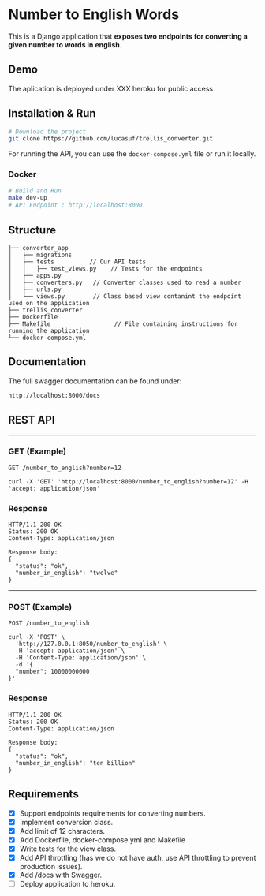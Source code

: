 # Number to English Words
This is a Django application that **exposes two endpoints for converting a given number to words in english**.
## Demo
The aplication is deployed under XXX heroku for public access
## Installation & Run
```bash
# Download the project
git clone https://github.com/lucasuf/trellis_converter.git
```
For running the API, you can use the `docker-compose.yml` file or run it locally.
### Docker
```bash
# Build and Run
make dev-up
# API Endpoint : http://localhost:8000
```

## Structure
```
├── converter_app
│   ├── migrations
│   ├── tests          // Our API tests
│   │   ├── test_views.py    // Tests for the endpoints
│   ├── apps.py          
│   ├── converters.py   // Converter classes used to read a number
│   ├── urls.py     
│   └── views.py        // Class based view contanint the endpoint used on the application
├── trellis_converter
├── Dockerfile
├── Makefile                  // File containing instructions for running the application
└── docker-compose.yml
```

## Documentation
The full swagger documentation can be found under:
```bash
http://localhost:8000/docs
```
## REST API
___
### GET (Example)

`GET /number_to_english?number=12`

    curl -X 'GET' 'http://localhost:8000/number_to_english?number=12' -H 'accept: application/json'

### Response

    HTTP/1.1 200 OK
    Status: 200 OK
    Content-Type: application/json
    	
    Response body:
    {
      "status": "ok",
      "number_in_english": "twelve"
    }
____

### POST (Example)

`POST /number_to_english`
```
curl -X 'POST' \
  'http://127.0.0.1:8050/number_to_english' \
  -H 'accept: application/json' \
  -H 'Content-Type: application/json' \
  -d '{
  "number": 10000000000
}'
```
### Response

    HTTP/1.1 200 OK
    Status: 200 OK
    Content-Type: application/json

    Response body:
    {
      "status": "ok",
      "number_in_english": "ten billion"
    }



## Requirements

- [x] Support endpoints requirements for converting numbers.
- [x] Implement conversion class.
- [x] Add limit of 12 characters.
- [x] Add Dockerfile, docker-compose.yml and Makefile
- [x] Write tests for the view class.
- [x] Add API throttling (has we do not have auth, use API throttling to prevent production issues).
- [x] Add /docs with Swagger.
- [ ] Deploy application to heroku.